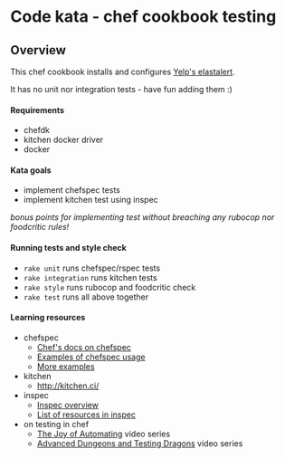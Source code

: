 # Code kata - chef cookbook testing

## Overview
This chef cookbook installs and configures [Yelp's elastalert](https://github.com/Yelp/elastalert).

It has no unit nor integration tests - have fun adding them :)

#### Requirements
* chefdk
* kitchen docker driver
* docker

#### Kata goals
* implement chefspec tests
* implement kitchen test using inspec

_bonus points for implementing test without breaching any rubocop nor foodcritic rules!_

#### Running tests and style check
* `rake unit` runs chefspec/rspec tests
* `rake integration` runs kitchen tests
* `rake style` runs rubocop and foodcritic check
* `rake test` runs all above together


#### Learning resources
* chefspec
    * [Chef's docs on chefspec](https://docs.chef.io/chefspec.html)
    * [Examples of chefspec usage](https://github.com/sethvargo/chefspec)
    * [More examples](http://michaellihs.github.io/devops/2015/07/28/chefspec.html)
* kitchen
    * http://kitchen.ci/
* inspec
    * [Inspec overview](https://github.com/chef/inspec)
    * [List of resources in inspec](http://inspec.io/docs/reference/resources/)
* on testing in chef
    * [The Joy of Automating](https://www.youtube.com/playlist?list=PL11cZfNdwNyORJfIYA8t07PRMchyDXIjq) video series
    * [Advanced Dungeons and Testing Dragons](https://www.youtube.com/playlist?list=PL11cZfNdwNyOLGGpwLAiO93Q0HAQsFBWq) video series
